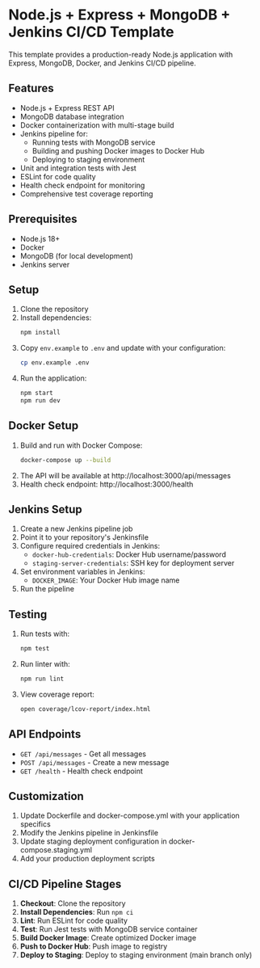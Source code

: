 # Node.js + Express + MongoDB + Jenkins CI/CD Template

This template provides a production-ready Node.js application with Express, MongoDB, Docker, and Jenkins CI/CD pipeline.

## Features

- Node.js + Express REST API
- MongoDB database integration
- Docker containerization with multi-stage build
- Jenkins pipeline for:
  - Running tests with MongoDB service
  - Building and pushing Docker images to Docker Hub
  - Deploying to staging environment
- Unit and integration tests with Jest
- ESLint for code quality
- Health check endpoint for monitoring
- Comprehensive test coverage reporting

## Prerequisites

- Node.js 18+
- Docker
- MongoDB (for local development)
- Jenkins server

## Setup

1. Clone the repository
2. Install dependencies:
   ```bash
   npm install
   ```
3. Copy `env.example` to `.env` and update with your configuration:
   ```bash
   cp env.example .env
   ```
4. Run the application:
   ```bash
   npm start
   npm run dev
   ```

## Docker Setup

1. Build and run with Docker Compose:
   ```bash
   docker-compose up --build
   ```
2. The API will be available at http://localhost:3000/api/messages
3. Health check endpoint: http://localhost:3000/health

## Jenkins Setup

1. Create a new Jenkins pipeline job
2. Point it to your repository's Jenkinsfile
3. Configure required credentials in Jenkins:
   - `docker-hub-credentials`: Docker Hub username/password
   - `staging-server-credentials`: SSH key for deployment server
4. Set environment variables in Jenkins:
   - `DOCKER_IMAGE`: Your Docker Hub image name
5. Run the pipeline

## Testing

1. Run tests with:
   ```bash
   npm test
   ```
2. Run linter with:
   ```bash
   npm run lint
   ```
3. View coverage report:
   ```bash
   open coverage/lcov-report/index.html
   ```

## API Endpoints

- `GET /api/messages` - Get all messages
- `POST /api/messages` - Create a new message
- `GET /health` - Health check endpoint

## Customization

1. Update Dockerfile and docker-compose.yml with your application specifics
2. Modify the Jenkins pipeline in Jenkinsfile
3. Update staging deployment configuration in docker-compose.staging.yml
4. Add your production deployment scripts

## CI/CD Pipeline Stages

1. **Checkout**: Clone the repository
2. **Install Dependencies**: Run `npm ci`
3. **Lint**: Run ESLint for code quality
4. **Test**: Run Jest tests with MongoDB service container
5. **Build Docker Image**: Create optimized Docker image
6. **Push to Docker Hub**: Push image to registry
7. **Deploy to Staging**: Deploy to staging environment (main branch only)